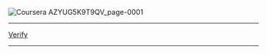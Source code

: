 ![Coursera AZYUG5K9T9QV_page-0001](https://user-images.githubusercontent.com/74421758/146309371-d0b7be2a-dc3c-4f0a-8e94-12f0453ddc88.jpg)

---

[Verify](https://coursera.org/verify/AZYUG5K9T9QV)

---
